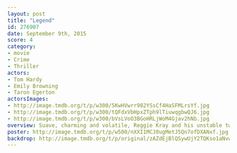 ```yaml
---
layout: post
title: "Legend"
id: 276907
date: September 9th, 2015
score: 4
category:
- movie
- Crime
- Thriller
actors:
- Tom Hardy
- Emily Browning
- Taron Egerton
actorsImages:
- http://image.tmdb.org/t/p/w300/5KwHVwrr982YSsCf4HaSFMLrsYf.jpg
- http://image.tmdb.org/t/p/w300/tQFdxVbHpxZTph9lTiuwqgbwQJ6.jpg
- http://image.tmdb.org/t/p/w300/bVsLVoO3BGoHRLjWoM4Gjav2hNb.jpg
overview: Suave, charming and volatile, Reggie Kray and his unstable twin brother Ronnie start to leave their mark on the London underworld in the 1960s. Using violence to get what they want, the siblings orchestrate robberies and murders while running nightclubs and protection rackets. With police Detective Leonard "Nipper" Read hot on their heels, the brothers continue their rapid rise to power and achieve tabloid notoriety.
poster: http://image.tmdb.org/t/p/w500/nXXI1MCJ0ugMetJ5Qn7ofDXANxf.jpg
backdrop: http://image.tmdb.org/t/p/original/zAZdEjBlQSywUjY2TQKso1aNvwN.jpg
---
```

